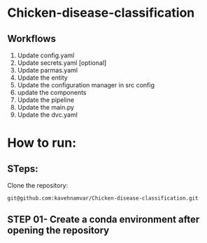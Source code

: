 # Chicken-disease-classification


## Workflows

1. Update config.yaml
2. Update secrets.yaml [optional]
3. Update parmas.yaml
4. Update the entity
5. Update the configuration manager in src config
6. update the components 
7. Update the pipeline
8. Update the main.py
9. Update the dvc.yaml


# How to run:

## STeps:

Clone the repository:

``` 
git@github.com:kavehnamvar/Chicken-disease-classification.git 
```

## STEP 01- Create a conda environment after opening the repository


